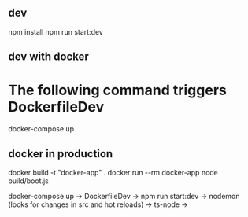 ## dev
npm install
npm run start:dev

## dev with docker
# The following command triggers DockerfileDev
docker-compose up

## docker in production
docker build -t "docker-app" .
docker run --rm docker-app node build/boot.js

docker-compose up -> DockerfileDev -> npm run start:dev -> nodemon (looks for changes in src and hot reloads) -> ts-node -> 
